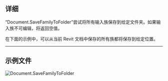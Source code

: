 ## 详细
“Document.SaveFamilyToFolder”尝试将所有输入族保存到给定文件夹。如果输入族不可编辑，将返回空值。

在下面的示例中，可以从当前 Revit 文档中保存的所有族都将保存到给定位置。
___
## 示例文件

![Document.SaveFamilyToFolder](./Revit.Application.Document.SaveFamilyToFolder_img.jpg)
